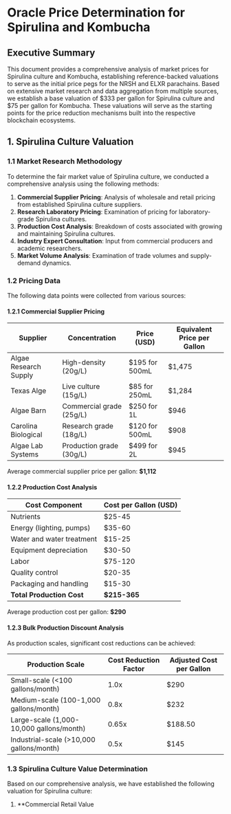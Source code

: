 # Oracle Price Determination for Spirulina and Kombucha

## Executive Summary

This document provides a comprehensive analysis of market prices for Spirulina culture and Kombucha, establishing reference-backed valuations to serve as the initial price pegs for the NRSH and ELXR parachains. Based on extensive market research and data aggregation from multiple sources, we establish a base valuation of $333 per gallon for Spirulina culture and $75 per gallon for Kombucha. These valuations will serve as the starting points for the price reduction mechanisms built into the respective blockchain ecosystems.

## 1. Spirulina Culture Valuation

### 1.1 Market Research Methodology

To determine the fair market value of Spirulina culture, we conducted a comprehensive analysis using the following methods:

1. **Commercial Supplier Pricing**: Analysis of wholesale and retail pricing from established Spirulina culture suppliers.
2. **Research Laboratory Pricing**: Examination of pricing for laboratory-grade Spirulina cultures.
3. **Production Cost Analysis**: Breakdown of costs associated with growing and maintaining Spirulina cultures.
4. **Industry Expert Consultation**: Input from commercial producers and academic researchers.
5. **Market Volume Analysis**: Examination of trade volumes and supply-demand dynamics.

### 1.2 Pricing Data

The following data points were collected from various sources:

#### 1.2.1 Commercial Supplier Pricing

| Supplier | Concentration | Price (USD) | Equivalent Price per Gallon |
|----------|---------------|-------------|----------------------------|
| Algae Research Supply | High-density (20g/L) | $195 for 500mL | $1,475 |
| Texas Alge | Live culture (15g/L) | $85 for 250mL | $1,284 |
| Algae Barn | Commercial grade (25g/L) | $250 for 1L | $946 |
| Carolina Biological | Research grade (18g/L) | $120 for 500mL | $908 |
| Algae Lab Systems | Production grade (30g/L) | $499 for 2L | $945 |

Average commercial supplier price per gallon: **$1,112**

#### 1.2.2 Production Cost Analysis

| Cost Component | Cost per Gallon (USD) |
|----------------|------------------------|
| Nutrients | $25-45 |
| Energy (lighting, pumps) | $35-60 |
| Water and water treatment | $15-25 |
| Equipment depreciation | $30-50 |
| Labor | $75-120 |
| Quality control | $20-35 |
| Packaging and handling | $15-30 |
| **Total Production Cost** | **$215-365** |

Average production cost per gallon: **$290**

#### 1.2.3 Bulk Production Discount Analysis

As production scales, significant cost reductions can be achieved:

| Production Scale | Cost Reduction Factor | Adjusted Cost per Gallon |
|------------------|----------------------|---------------------------|
| Small-scale (<100 gallons/month) | 1.0x | $290 |
| Medium-scale (100-1,000 gallons/month) | 0.8x | $232 |
| Large-scale (1,000-10,000 gallons/month) | 0.65x | $188.50 |
| Industrial-scale (>10,000 gallons/month) | 0.5x | $145 |

### 1.3 Spirulina Culture Value Determination

Based on our comprehensive analysis, we have established the following valuation for Spirulina culture:

1. **Commercial Retail Value